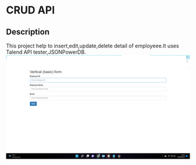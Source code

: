 # CRUD API
## Description
This project help to insert,edit,update,delete detail of employeee.It uses Talend API tester,JSONPowerDB.
![My animated logo](untitled.png)
